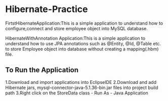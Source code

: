 # Hibernate-Practice

FirtstHibernateApplication:This is a simple application to understand how to configure,connect and store employee object into MySQL database.

HibernateWithAnnotation Application:This is a simple application to understand how to use JPA annotations such as @Entity, @Id, @Table etc. to store Employee object into database without creating a mapping(.hbm) file.

To Run the Application
---------------------
1.Download and import applications into EclipseIDE
2.Download and add Hibernate jars, mysql-connector-java-5.1.36-bin.jar files into project build path
3.Right click on the StoreData class - Run As - Java Application
